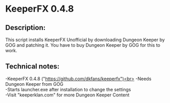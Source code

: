# KeeperFX 0.4.8

## Description:
This script installs KeeperFX Unofficial by downloading Dungeon Keeper by GOG and patching it. You have to buy Dungeon Keeper by GOG for this to work.

## Technical notes:
-KeeperFX 0.4.8 ("https://github.com/dkfans/keeperfx")<br>
-Needs Dungeon Keeper from GOG<br>
-Starts launcher.exe after installation to change the settings<br>
-Visit "keeperklan.com" for more Dungeon Keeper Content
